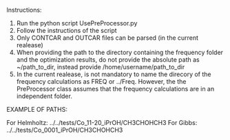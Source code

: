 Instructions:

1. Run the python script UsePreProcessor.py
2. Follow the instructions of the script
3. Only CONTCAR and OUTCAR files can be parsed (in the current realease)
4. When providing the path to the directory containing the frequency folder and the optimization results,
   do not provide the absolute path as ~/path_to_dir, instead provide /home/username/path_to_dir
5. In the current realease, is not mandatory to name the direcory of the frequency calculations as FREQ or ../Freq.
   However, the the PreProcessor class assumes that the frequency calculations are in an independent folder.

EXAMPLE OF PATHS:

For Helmholtz: ../../tests/Co_11-20_iPrOH/CH3CHOHCH3
For Gibbs:     ../../tests/Co_0001_iPrOH/CH3CHOHCH3
